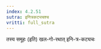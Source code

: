 ```yaml
---
index: 4.2.51
sutra: इनित्रकट्यचश्च
vritti: full_sutra
---
```


तस्य समूहः (इति) खल-गो-रथात् इनि-त्र-कट्यचः 